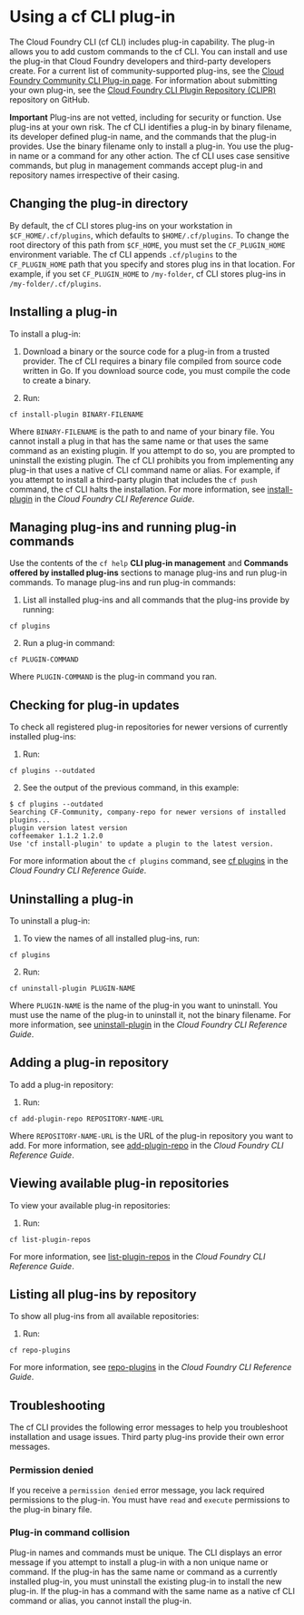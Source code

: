 # Using a cf CLI plug-in
The Cloud Foundry CLI (cf CLI) includes plug-in capability. The plug-in allows you to add custom commands to the cf CLI.
You can install and use the plug-in that Cloud Foundry developers and third-party developers create. For a current list of community-supported plug-ins, see the [Cloud Foundry Community CLI Plug-in page](https://plugins.cloudfoundry.org). For information about submitting your own plug-in, see the [Cloud Foundry CLI Plugin Repository (CLIPR)](https://github.com/cloudfoundry-incubator/cli-plugin-repo) repository on GitHub.

**Important**
Plug-ins are not vetted, including for security or function. Use plug-ins at your own risk.
The cf CLI identifies a plug-in by binary filename, its developer defined plug-in name, and the commands that the plug-in provides. Use the binary filename only to install a plug-in. You use the plug-in name or a command for any other action.
The cf CLI uses case sensitive commands, but plug in management commands accept plug-in and repository names
irrespective of their casing.

## Changing the plug-in directory
By default, the cf CLI stores plug-ins on your workstation in `$CF_HOME/.cf/plugins`, which defaults to `$HOME/.cf/plugins`.
To change the root directory of this path from `$CF_HOME`, you must set the `CF_PLUGIN_HOME` environment variable.
The cf CLI appends `.cf/plugins` to the `CF_PLUGIN_HOME` path that you specify and stores plug ins in that location. For example, if you set `CF_PLUGIN_HOME` to `/my-folder`, cf CLI stores plug-ins in `/my-folder/.cf/plugins`.

## Installing a plug-in
To install a plug-in:

1. Download a binary or the source code for a plug-in from a trusted provider.
The cf CLI requires a binary file compiled from source code written in Go. If you download source code, you must compile the code to create a binary.

1. Run:
```
cf install-plugin BINARY-FILENAME
```
Where `BINARY-FILENAME` is the path to and name of your binary file.
You cannot install a plug in that has the same name or that uses the same command as an existing plugin. If you attempt to do so, you are prompted to uninstall the existing plugin.
The cf CLI prohibits you from implementing any plug-in that uses a native cf CLI command name or alias. For example, if you attempt to install a third-party plugin that includes the `cf push` command, the cf CLI halts the installation.
For more information, see [install-plugin](http://cli.cloudfoundry.org/en-US/cf/install-plugin.html) in the *Cloud Foundry CLI Reference Guide*.

## Managing plug-ins and running plug-in commands
Use the contents of the `cf help` **CLI plug-in management** and **Commands offered by installed plug-ins** sections to manage plug-ins and run plug-in commands.
To manage plug-ins and run plug-in commands:

1. List all installed plug-ins and all commands that the plug-ins provide by running:
```
cf plugins
```

2. Run a plug-in command:
```
cf PLUGIN-COMMAND
```
Where `PLUGIN-COMMAND` is the plug-in command you ran.

## Checking for plug-in updates
To check all registered plug-in repositories for newer versions of currently installed plug-ins:

1. Run:
```
cf plugins --outdated
```

2. See the output of the previous command, in this example:
```
$ cf plugins --outdated
Searching CF-Community, company-repo for newer versions of installed plugins...
plugin version latest version
coffeemaker 1.1.2 1.2.0
Use 'cf install-plugin' to update a plugin to the latest version.
```
For more information about the `cf plugins` command, see [cf plugins](http://cli.cloudfoundry.org/en-US/cf/plugins.html) in the *Cloud Foundry CLI Reference Guide*.

## Uninstalling a plug-in
To uninstall a plug-in:

1. To view the names of all installed plug-ins, run:
```
cf plugins
```

2. Run:
```
cf uninstall-plugin PLUGIN-NAME
```
Where `PLUGIN-NAME` is the name of the plug-in you want to uninstall.
You must use the name of the plug-in to uninstall it, not the binary filename.
For more information, see [uninstall-plugin](http://cli.cloudfoundry.org/en-US/cf/uninstall-plugin.html) in the *Cloud Foundry CLI Reference Guide*.

## Adding a plug-in repository
To add a plug-in repository:

1. Run:
```
cf add-plugin-repo REPOSITORY-NAME-URL
```
Where `REPOSITORY-NAME-URL` is the URL of the plug-in repository you want to add.
For more information, see [add-plugin-repo](http://cli.cloudfoundry.org/en-US/cf/add-plugin-repo.html) in the *Cloud Foundry CLI Reference Guide*.

## Viewing available plug-in repositories
To view your available plug-in repositories:

1. Run:
```
cf list-plugin-repos
```
For more information, see [list-plugin-repos](http://cli.cloudfoundry.org/en-US/cf/list-plugin-repos.html) in the *Cloud Foundry CLI Reference Guide*.

## Listing all plug-ins by repository
To show all plug-ins from all available repositories:

1. Run:
```
cf repo-plugins
```
For more information, see [repo-plugins](http://cli.cloudfoundry.org/en-US/cf/repo-plugins.html) in the *Cloud Foundry CLI Reference Guide*.

## Troubleshooting
The cf CLI provides the following error messages to help you troubleshoot installation and usage issues. Third party plug-ins provide their own error messages.

### Permission denied
If you receive a `permission denied` error message, you lack required permissions to the plug-in. You must have `read` and `execute` permissions to the plug-in binary file.

### Plug-in command collision
Plug-in names and commands must be unique. The CLI displays an error message if you attempt to install a plug-in with a non unique name or command.
If the plug-in has the same name or command as a currently installed plug-in, you must uninstall the existing plug-in to install the new plug-in.
If the plug-in has a command with the same name as a native cf CLI command or alias, you cannot install the plug-in.